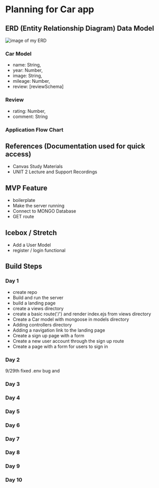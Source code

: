# Planning for Car app

## ERD (Entity Relationship Diagram) Data Model
![image of my ERD](#)

### Car Model
- name: String,
- year: Number,
- image: String,
- mileage: Number,
- review: [reviewSchema]

### Review
- rating: Number,
- comment: String

### Application Flow Chart

## References (Documentation used for quick access)
- Canvas Study Materials
- UNIT 2 Lecture and Support Recordings

## MVP Feature

- boilerplate
- Make the server running
- Connect to MONGO Database
- GET route


## Icebox / Stretch
- Add a User Model
- register / login functional

## Build Steps

### Day 1
- create repo
- Build and run the server
- build a landing page
- create a views directory
- create a basic route('/') and render index.ejs   from views directory
- Create a Car model with mongoose in models directory
- Adding controllers directory
- Adding a navigation link to the landing page
- Create a sign up page with a form
- Create a new user account through the sign up route
- Create a page with a form for users to sign in


### Day 2
9/29th fixed .env bug and 
### Day 3

### Day 4

### Day 5

### Day 6

### Day 7

### Day 8

### Day 9

### Day 10